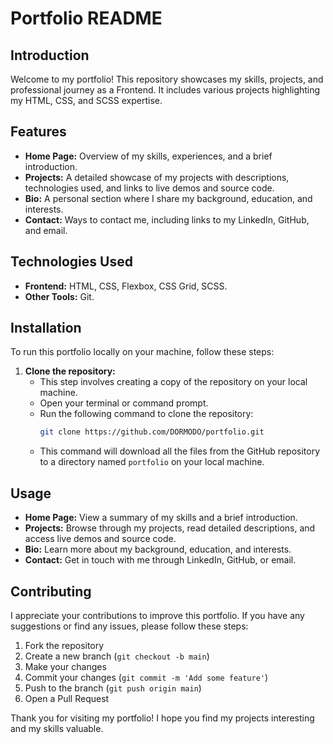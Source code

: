 # Portfolio README

## Introduction

Welcome to my portfolio! This repository showcases my skills, projects, and professional journey as a Frontend. It includes various projects highlighting my HTML, CSS, and SCSS expertise.

## Features

- **Home Page:** Overview of my skills, experiences, and a brief introduction.
- **Projects:** A detailed showcase of my projects with descriptions, technologies used, and links to live demos and source code.
- **Bio:** A personal section where I share my background, education, and interests.
- **Contact:** Ways to contact me, including links to my LinkedIn, GitHub, and email.

## Technologies Used

- **Frontend:** HTML, CSS, Flexbox, CSS Grid, SCSS.
- **Other Tools:** Git.

## Installation

To run this portfolio locally on your machine, follow these steps:

1. **Clone the repository:**
    - This step involves creating a copy of the repository on your local machine.
    - Open your terminal or command prompt.
    - Run the following command to clone the repository:
      ```bash
      git clone https://github.com/DORMODO/portfolio.git
      ```
    - This command will download all the files from the GitHub repository to a directory named `portfolio` on your local machine.

## Usage

- **Home Page:** View a summary of my skills and a brief introduction.
- **Projects:** Browse through my projects, read detailed descriptions, and access live demos and source code.
- **Bio:** Learn more about my background, education, and interests.
- **Contact:** Get in touch with me through LinkedIn, GitHub, or email.

## Contributing

I appreciate your contributions to improve this portfolio. If you have any suggestions or find any issues, please follow these steps:

1. Fork the repository
2. Create a new branch (`git checkout -b main`)
3. Make your changes
4. Commit your changes (`git commit -m 'Add some feature'`)
5. Push to the branch (`git push origin main`)
6. Open a Pull Request

Thank you for visiting my portfolio! I hope you find my projects interesting and my skills valuable.
